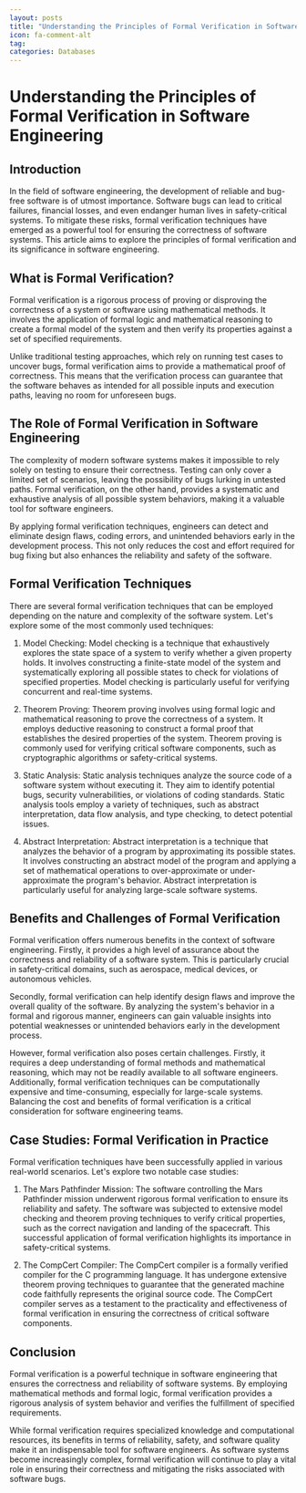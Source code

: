 ```yaml
---
layout: posts
title: "Understanding the Principles of Formal Verification in Software Engineering"
icon: fa-comment-alt
tag:      
categories: Databases
---
```



# Understanding the Principles of Formal Verification in Software Engineering

## Introduction

In the field of software engineering, the development of reliable and bug-free software is of utmost importance. Software bugs can lead to critical failures, financial losses, and even endanger human lives in safety-critical systems. To mitigate these risks, formal verification techniques have emerged as a powerful tool for ensuring the correctness of software systems. This article aims to explore the principles of formal verification and its significance in software engineering.

## What is Formal Verification?

Formal verification is a rigorous process of proving or disproving the correctness of a system or software using mathematical methods. It involves the application of formal logic and mathematical reasoning to create a formal model of the system and then verify its properties against a set of specified requirements.

Unlike traditional testing approaches, which rely on running test cases to uncover bugs, formal verification aims to provide a mathematical proof of correctness. This means that the verification process can guarantee that the software behaves as intended for all possible inputs and execution paths, leaving no room for unforeseen bugs.

## The Role of Formal Verification in Software Engineering

The complexity of modern software systems makes it impossible to rely solely on testing to ensure their correctness. Testing can only cover a limited set of scenarios, leaving the possibility of bugs lurking in untested paths. Formal verification, on the other hand, provides a systematic and exhaustive analysis of all possible system behaviors, making it a valuable tool for software engineers.

By applying formal verification techniques, engineers can detect and eliminate design flaws, coding errors, and unintended behaviors early in the development process. This not only reduces the cost and effort required for bug fixing but also enhances the reliability and safety of the software.

## Formal Verification Techniques

There are several formal verification techniques that can be employed depending on the nature and complexity of the software system. Let's explore some of the most commonly used techniques:

1. Model Checking: Model checking is a technique that exhaustively explores the state space of a system to verify whether a given property holds. It involves constructing a finite-state model of the system and systematically exploring all possible states to check for violations of specified properties. Model checking is particularly useful for verifying concurrent and real-time systems.

2. Theorem Proving: Theorem proving involves using formal logic and mathematical reasoning to prove the correctness of a system. It employs deductive reasoning to construct a formal proof that establishes the desired properties of the system. Theorem proving is commonly used for verifying critical software components, such as cryptographic algorithms or safety-critical systems.

3. Static Analysis: Static analysis techniques analyze the source code of a software system without executing it. They aim to identify potential bugs, security vulnerabilities, or violations of coding standards. Static analysis tools employ a variety of techniques, such as abstract interpretation, data flow analysis, and type checking, to detect potential issues.

4. Abstract Interpretation: Abstract interpretation is a technique that analyzes the behavior of a program by approximating its possible states. It involves constructing an abstract model of the program and applying a set of mathematical operations to over-approximate or under-approximate the program's behavior. Abstract interpretation is particularly useful for analyzing large-scale software systems.

## Benefits and Challenges of Formal Verification

Formal verification offers numerous benefits in the context of software engineering. Firstly, it provides a high level of assurance about the correctness and reliability of a software system. This is particularly crucial in safety-critical domains, such as aerospace, medical devices, or autonomous vehicles.

Secondly, formal verification can help identify design flaws and improve the overall quality of the software. By analyzing the system's behavior in a formal and rigorous manner, engineers can gain valuable insights into potential weaknesses or unintended behaviors early in the development process.

However, formal verification also poses certain challenges. Firstly, it requires a deep understanding of formal methods and mathematical reasoning, which may not be readily available to all software engineers. Additionally, formal verification techniques can be computationally expensive and time-consuming, especially for large-scale systems. Balancing the cost and benefits of formal verification is a critical consideration for software engineering teams.

## Case Studies: Formal Verification in Practice

Formal verification techniques have been successfully applied in various real-world scenarios. Let's explore two notable case studies:

1. The Mars Pathfinder Mission: The software controlling the Mars Pathfinder mission underwent rigorous formal verification to ensure its reliability and safety. The software was subjected to extensive model checking and theorem proving techniques to verify critical properties, such as the correct navigation and landing of the spacecraft. This successful application of formal verification highlights its importance in safety-critical systems.

2. The CompCert Compiler: The CompCert compiler is a formally verified compiler for the C programming language. It has undergone extensive theorem proving techniques to guarantee that the generated machine code faithfully represents the original source code. The CompCert compiler serves as a testament to the practicality and effectiveness of formal verification in ensuring the correctness of critical software components.

## Conclusion

Formal verification is a powerful technique in software engineering that ensures the correctness and reliability of software systems. By employing mathematical methods and formal logic, formal verification provides a rigorous analysis of system behavior and verifies the fulfillment of specified requirements.

While formal verification requires specialized knowledge and computational resources, its benefits in terms of reliability, safety, and software quality make it an indispensable tool for software engineers. As software systems become increasingly complex, formal verification will continue to play a vital role in ensuring their correctness and mitigating the risks associated with software bugs.